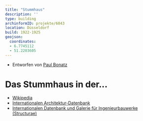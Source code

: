 ```yaml
---
title: "Stummhaus"
description: ''
type: building
archinformID: projekte/6043
location: Düsseldorf
build: 1922-1925
geojson:
  coordinates:
  - 6.7745112
  - 51.2203605
---
```


* Entworfen von [Paul Bonatz](/tags/Paul-Bonatz)

# Das Stummhaus in der...
* [Wikipedia](https://de.wikipedia.org/wiki/Stummhaus)
* [Internationalen Architektur-Datenbank](https://deu.archinform.net/projekte/6043.htm)
* [Internationalen Datenbank und Galerie für Ingenieurbauwerke (Structurae)](https://structurae.net/de/bauwerke/stumm-konzern-verwaltungsgebaeude)
